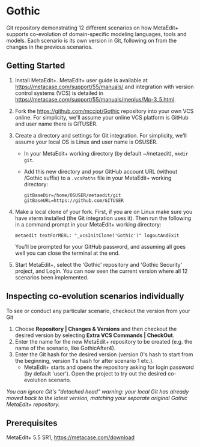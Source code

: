 # Gothic
Git repository demonstrating 12 different scenarios on how MetaEdit+ supports co-evolution of domain-specific modeling languages, tools and models. Each scenario is its own version in Git, following on from the changes in the previous scenarios.

## Getting Started

1. Install MetaEdit+. 
MetaEdit+ user guide is available at https://metacase.com/support/55/manuals/ and integration with version control systems (VCS) is detailed in https://metacase.com/support/55/manuals/meplus/Mp-3_5.html. 

2. Fork the https://github.com/mccjpt/Gothic repository into your own VCS online. For simplicity, we'll assume your online VCS platform is GitHub and user name there is GITUSER.

3. Create a directory and settings for Git integration. For simplicity, we'll assume your local OS is Linux and user name is OSUSER.
   - In your MetaEdit+ working directory (by default ~/metaedit), `mkdir git`. 
   - Add this new directory and _your_ GitHub account URL (without /Gothic suffix) to a `.vcsPaths` file in your MetaEdit+ working directory:

        ```
        gitBaseDir=/home/OSUSER/metaedit/git
        gitBaseURL=https://github.com/GITUSER
        ```
4. Make a local clone of your fork. First, if you are on Linux make sure you have xterm installed (the Git integration uses it). Then run the following in a command prompt in your MetaEdit+ working directory:

    ```
    metaedit textForMERL: "_vcsInitClone('Gothic')" logoutAndExit
    ```

    You'll be prompted for your GitHub password, and assuming all goes well you can close the terminal at the end.

4. Start MetaEdit+, select the 'Gothic' repository and 'Gothic Security' project, and Login. 
You can now seen the current version where all 12 scenarios been implemented. 

## Inspecting co-evolution scenarios individually
To see or conduct any particular scenario, checkout the version from your Git
1. Choose **Repository | Changes & Versions** and then checkout the desired version by selecting **Extra VCS Commands | CheckOut**. 
2. Enter the name for the new MetaEdit+ repository to be created (e.g. the name of the scenario, like GothicAfter4). 
3. Enter the Git hash for the desired version (version 0's hash to start from the beginning, version 1's hash for after scenario 1 etc.).
   - MetaEdit+ starts and opens the repository asking for login password (by default 'user'). Open the project to try out the desired co-evolution scenario.

_You can ignore Git's "detached head" warning: your local Git has already moved back to the latest version, matching your separate original Gothic MetaEdit+ repository._

## Prerequisites
MetaEdit+ 5.5 SR1, https://metacase.com/download
